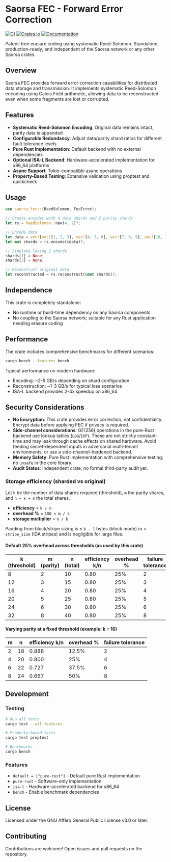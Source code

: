 # Saorsa FEC - Forward Error Correction

[![CI](https://github.com/dirvine/saorsa-fec/actions/workflows/ci.yml/badge.svg)](https://github.com/dirvine/saorsa-fec/actions/workflows/ci.yml)
[![Crates.io](https://img.shields.io/crates/v/saorsa-fec.svg)](https://crates.io/crates/saorsa-fec)
[![Documentation](https://docs.rs/saorsa-fec/badge.svg)](https://docs.rs/saorsa-fec)

Patent-free erasure coding using systematic Reed-Solomon. Standalone, production-ready, and independent of the Saorsa network or any other Saorsa crates.

## Overview

Saorsa FEC provides forward error correction capabilities for distributed data storage and transmission. It implements systematic Reed-Solomon encoding using Galois Field arithmetic, allowing data to be reconstructed even when some fragments are lost or corrupted.

## Features

- **Systematic Reed-Solomon Encoding**: Original data remains intact, parity data is appended
- **Configurable Redundancy**: Adjust data/parity shard ratios for different fault tolerance levels  
- **Pure Rust Implementation**: Default backend with no external dependencies
- **Optional ISA-L Backend**: Hardware-accelerated implementation for x86_64 platforms
- **Async Support**: Tokio-compatible async operations
- **Property-Based Testing**: Extensive validation using proptest and quickcheck

## Usage

```rust
use saorsa_fec::{ReedSolomon, FecError};

// Create encoder with 4 data shards and 2 parity shards
let rs = ReedSolomon::new(4, 2)?;

// Encode data
let data = vec![vec![1, 2, 3], vec![4, 5, 6], vec![7, 8, 9], vec![10, 11, 12]];
let mut shards = rs.encode(&data)?;

// Simulate losing 2 shards
shards[1] = None;
shards[3] = None;

// Reconstruct original data
let reconstructed = rs.reconstruct(&mut shards)?;
```

## Independence

This crate is completely standalone:

- No runtime or build-time dependency on any Saorsa components
- No coupling to the Saorsa network; suitable for any Rust application needing erasure coding

## Performance

The crate includes comprehensive benchmarks for different scenarios:

```bash
cargo bench --features bench
```

Typical performance on modern hardware:
- Encoding: ~2-5 GB/s depending on shard configuration
- Reconstruction: ~1-3 GB/s for typical loss scenarios
- ISA-L backend provides 2-4x speedup on x86_64

## Security Considerations

- **No Encryption**: This crate provides error correction, not confidentiality. Encrypt data before applying FEC if privacy is required.
- **Side-channel considerations**: GF(256) operations in the pure-Rust backend use lookup tables (`LOG`/`EXP`). These are not strictly constant-time and may leak through cache effects on shared hardware. Avoid feeding secret-dependent inputs in adversarial multi-tenant environments, or use a side-channel-hardened backend.
- **Memory Safety**: Pure Rust implementation with comprehensive testing; no `unsafe` in the core library.
- **Audit Status**: Independent crate; no formal third-party audit yet.

### Storage efficiency (sharded vs original)

Let `k` be the number of data shares required (threshold), `m` the parity shares, and `n = k + m` the total shares.

- **efficiency** = `k / n`
- **overhead %** = `100 × m / k`
- **storage multiplier** = `n / k`

Padding from block/stripe sizing is ≤ `k - 1` bytes (block mode) or `< stripe_size` (IDA stripes) and is negligible for large files.

#### Default 25% overhead across thresholds (as used by this crate)

| k (threshold) | m (parity) | n (total) | efficiency k/n | overhead % | failure tolerance |
| -------------- | ---------- | --------- | -------------- | ---------- | ----------------- |
| 8              | 2          | 10        | 0.80           | 25%        | 2                 |
| 12             | 3          | 15        | 0.80           | 25%        | 3                 |
| 16             | 4          | 20        | 0.80           | 25%        | 4                 |
| 20             | 5          | 25        | 0.80           | 25%        | 5                 |
| 24             | 6          | 30        | 0.80           | 25%        | 6                 |
| 32             | 8          | 40        | 0.80           | 25%        | 8                 |

#### Varying parity at a fixed threshold (example: k = 16)

| m | n | efficiency k/n | overhead % | failure tolerance |
| - | - | --------------- | ---------- | ----------------- |
| 2 | 18 | 0.888          | 12.5%      | 2                 |
| 4 | 20 | 0.800          | 25%        | 4                 |
| 6 | 22 | 0.727          | 37.5%      | 6                 |
| 8 | 24 | 0.667          | 50%        | 8                 |

## Development

### Testing

```bash
# Run all tests
cargo test --all-features

# Property-based tests
cargo test proptest

# Benchmarks
cargo bench
```

### Features

- `default = ["pure-rust"]` - Default pure Rust implementation
- `pure-rust` - Software-only implementation
- `isa-l` - Hardware-accelerated backend for x86_64
- `bench` - Enable benchmark dependencies

## License

Licensed under the GNU Affero General Public License v3.0 or later.

## Contributing

Contributions are welcome! Open issues and pull requests on the repository.

<!-- Intentionally no cross-links to other Saorsa crates to emphasize independence -->
